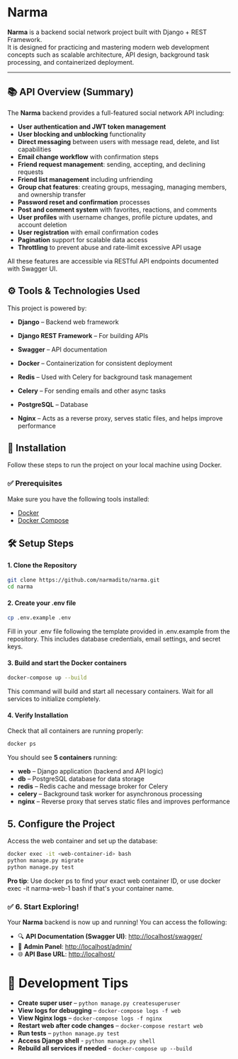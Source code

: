 # Narma

**Narma** is a backend social network project built with Django + REST Framework.  
It is designed for practicing and mastering modern web development concepts such as scalable architecture, API design, background task processing, and containerized deployment.  

---

## 📚 API Overview (Summary)

The **Narma** backend provides a full-featured social network API including:

- **User authentication and JWT token management**  
- **User blocking and unblocking** functionality  
- **Direct messaging** between users with message read, delete, and list capabilities  
- **Email change workflow** with confirmation steps  
- **Friend request management**: sending, accepting, and declining requests  
- **Friend list management** including unfriending  
- **Group chat features**: creating groups, messaging, managing members, and ownership transfer  
- **Password reset and confirmation** processes  
- **Post and comment system** with favorites, reactions, and comments  
- **User profiles** with username changes, profile picture updates, and account deletion  
- **User registration** with email confirmation codes  
- **Pagination** support for scalable data access  
- **Throttling** to prevent abuse and rate-limit excessive API usage  

All these features are accessible via RESTful API endpoints documented with Swagger UI.

## ⚙️ Tools & Technologies Used

This project is powered by:

- **Django** – Backend web framework

- **Django REST Framework** – For building APIs

- **Swagger** – API documentation

- **Docker** – Containerization for consistent deployment

- **Redis** – Used with Celery for background task management

- **Celery**  – For sending emails and other async tasks

- **PostgreSQL** – Database

- **Nginx** – Acts as a reverse proxy, serves static files, and helps improve performance

## 🚀 Installation

Follow these steps to run the project on your local machine using Docker.

### ✅ Prerequisites

Make sure you have the following tools installed:

- [Docker](https://www.docker.com/)
- [Docker Compose](https://docs.docker.com/compose/)


## 🛠️ Setup Steps
#### 1. Clone the Repository
```bash
git clone https://github.com/narmadito/narma.git
cd narma
```
#### 2. Create your .env file
```bash
cp .env.example .env
```
 Fill in your .env file following the template provided in .env.example from the repository. This includes database credentials, email settings, and secret keys.

#### 3. Build and start the Docker containers
```bash
docker-compose up --build
```
This command will build and start all necessary containers. Wait for all services to initialize completely.

#### 4. Verify Installation
Check that all containers are running properly:
```bash
docker ps
```

You should see **5 containers** running:
- **web** – Django application (backend and API logic)
- **db** – PostgreSQL database for data storage
- **redis** – Redis cache and message broker for Celery
- **celery** – Background task worker for asynchronous processing
- **nginx** – Reverse proxy that serves static files and improves performance

## 5. Configure the Project
Access the web container and set up the database:
```bash
docker exec -it <web-container-id> bash
python manage.py migrate
python manage.py test
```
**Pro tip**: Use docker ps to find your exact web container ID, or use docker exec -it narma-web-1 bash if that's your container name.

### ✅ 6. Start Exploring!

Your **Narma** backend is now up and running! You can access the following:

- 🔍 **API Documentation (Swagger UI)**: [http://localhost/swagger/](http://localhost/swagger/)
- 🔐 **Admin Panel**: [http://localhost/admin/](http://localhost/admin/)
- 🌐 **API Base URL**: [http://localhost/](http://localhost/)


# 🔧 Development Tips
- **Create super user** – `python manage.py createsuperuser`
- **View logs for debugging** – `docker-compose logs -f web`
- **View Nginx logs** – `docker-compose logs -f nginx`
- **Restart web after code changes** – `docker-compose restart web`
- **Run tests** – `python manage.py test`
- **Access Django shell** - `python manage.py shell`
- **Rebuild all services if needed** - `docker-compose up --build`

